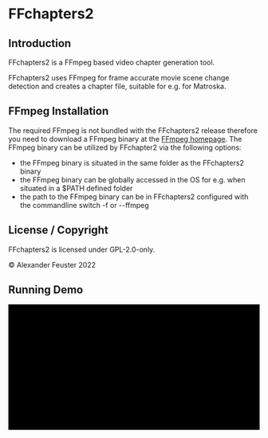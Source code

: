 # FFchapters2

## Introduction
FFchapters2 is a FFmpeg based video chapter generation tool.

FFchapters2 uses FFmpeg for frame accurate movie scene change detection and creates a chapter file, suitable for e.g. for Matroska.

## FFmpeg Installation
The required FFmpeg is not bundled with the FFchapters2 release therefore you need to download a FFmpeg binary at the [FFmpeg homepage](https://ffmpeg.org/download.html).
The FFmpeg binary can be utilized by FFchapter2 via the following options:
- the FFmpeg binary is situated in the same folder as the FFchapters2 binary
- the FFmpeg binary can be globally accessed in the OS for e.g. when situated in a $PATH defined folder
- the path to the FFmpeg binary can be in FFchapters2 configured with the commandline switch -f or --ffmpeg

## License / Copyright
FFchapters2 is licensed under GPL-2.0-only.

© Alexander Feuster 2022

## Running Demo
![Running Demo](./Running.gif)
